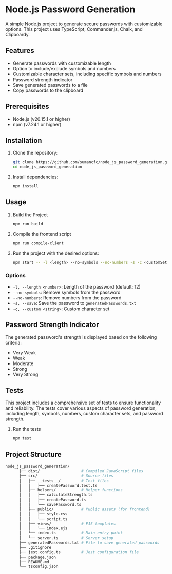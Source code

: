 # Node.js Password Generation

A simple Node.js project to generate secure passwords with customizable options. This project uses TypeScript, Commander.js, Chalk, and Clipboardy.

## Features

- Generate passwords with customizable length
- Option to include/exclude symbols and numbers
- Customizable character sets, including specific symbols and numbers
- Password strength indicator
- Save generated passwords to a file
- Copy passwords to the clipboard

## Prerequisites

- Node.js (v20.15.1 or higher)
- npm (v7.24.1 or higher)

## Installation

1. Clone the repository:

   ```sh
   git clone https://github.com/sumancfc/node_js_password_generation.git
   cd node_js_password_generation
   ```

2. Install dependencies:

   ```sh
   npm install
   ```

## Usage

1. Build the Project

   ```sh
   npm run build
   ```

2. Compile the frontend script

   ```sh
   npm run compile-client
   ```

3. Run the project with the desired options:

   ```sh
   npm start -- -l <length> --no-symbols --no-numbers -s -c <customSet>
   ```

### Options

- `-l, --length <number>`: Length of the password (default: 12)
- `--no-symbols`: Remove symbols from the password
- `--no-numbers`: Remove numbers from the password
- `-s, --save`: Save the password to `generatedPasswords.txt`
- `-c, --custom <string>`: Custom character set

## Password Strength Indicator

The generated password's strength is displayed based on the following criteria:

- Very Weak
- Weak
- Moderate
- Strong
- Very Strong

## Tests

This project includes a comprehensive set of tests to ensure functionality and reliability. The tests cover various aspects of password generation, including length, symbols, numbers, custom character sets, and password strength.

1. Run the tests

   ```sh
   npm test
   ```

## Project Structure

```sh
node_js_password_generation/
      ├── dist/                  # Compiled JavaScript files
      ├── src/                   # Source files
      │   ├── __tests__/         # Test files
      │   │   ├── createPassword.test.ts
      │   ├── helpers/           # Helper functions
      │   │   ├── calculateStrength.ts
      │   │   ├── createPassword.ts
      │   │   └── savePassword.ts
      │   ├── public/            # Public assets (for frontend)
      │   │   ├── style.css
      │   │   └── script.ts
      │   ├── views/             # EJS templates
      │   │   └── index.ejs
      │   └── index.ts           # Main entry point
      │   └── server.ts          # Server setup
      ├── generatedPasswords.txt # File to save generated passwords
      ├── .gitignore
      ├── jest.config.ts         # Jest configuration file
      ├── package.json
      ├── README.md
      └── tsconfig.json
```

